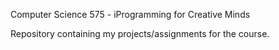 Computer Science 575 - iProgramming for Creative Minds

Repository containing my projects/assignments for the course.
